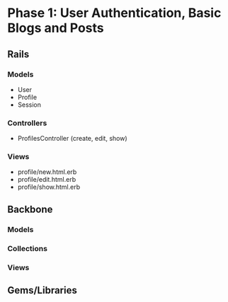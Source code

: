 # Phase 1: User Authentication, Basic Blogs and Posts

## Rails
### Models
* User
* Profile
* Session

### Controllers
* ProfilesController (create, edit, show)

### Views
* profile/new.html.erb
* profile/edit.html.erb
* profile/show.html.erb

## Backbone
### Models

### Collections

### Views

## Gems/Libraries

